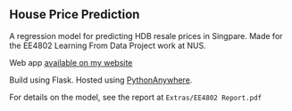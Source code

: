 ## House Price Prediction

A regression model for predicting HDB resale prices in Singpare. Made for the EE4802 Learning From Data Project work at NUS.

Web app [available on my website](https://lorcan.netlify.app/project/house-price-prediction/)

Build using Flask. Hosted using [PythonAnywhere](https://lorcan2440.pythonanywhere.com/).

For details on the model, see the report at `Extras/EE4802 Report.pdf`